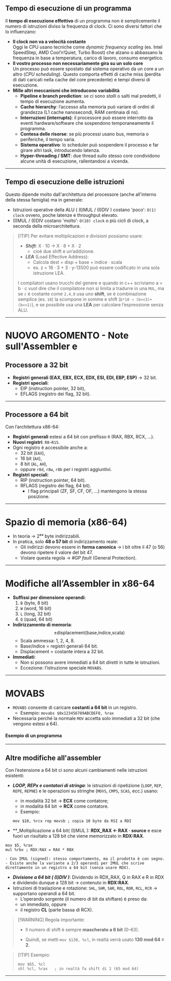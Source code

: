 ## Tempo di esecuzione di un programma

Il **tempo di esecuzione effettivo** di un programma non è semplicemente il numero di istruzioni diviso la frequenza di clock. Ci sono diversi fattori che lo influenzano:
- **Il clock non va a velocità costante**  
    Oggi le CPU usano tecniche come _dynamic frequency scaling_ (es. Intel SpeedStep, AMD Cool’n’Quiet, Turbo Boost) che alzano o abbassano la frequenza in base a temperatura, carico di lavoro, consumo energetico.
- **Il vostro processo non necessariamente gira su un solo core**  
    Un processo può essere spostato dal sistema operativo da un core a un altro (_CPU scheduling_). Questo comporta effetti di cache miss (perdita di dati caricati nella cache del core precedente) e tempi diversi di esecuzione.
- **Mille altri meccanismi che introducono variabilità**
    - **Pipeline e branch prediction**: se ci sono _stalli_ o salti mal predetti, il tempo di esecuzione aumenta.
    - **Cache hierarchy**: l’accesso alla memoria può variare di ordini di grandezza (L1 cache nanosecondi, RAM centinaia di ns).
    - **Interruzioni (interrupts)**: il processore può essere interrotto da eventi hardware/software che sospendono temporaneamente il programma.
    - **Contesa delle risorse**: se più processi usano bus, memoria o periferiche, il tempo varia.
    - **Sistema operativo**: lo scheduler può sospendere il processo e far girare altri task, introducendo latenza.
    - **Hyper-threading / SMT**: due thread sullo stesso core condividono alcune unità di esecuzione, rallentandosi a vicenda.

---
## Tempo di esecuzione delle istruzioni

Questo dipende molto dall'architettura del processore (anche all'interno della stessa famiglia) ma in generale:
- Istruzioni operative della ALU ( (I)MUL / (I)DIV ) costano 'poco': `O(1) clock` ovvero, poche latenze e throughput elevato.
- (I)MUL / (I)DIV costano 'molto': `O(10) clock` o più cicli di clock, a seconda della microarchitettura.

>[!TIP] Per evitare moltiplicazioni e divisioni possiamo usare:
>- **_Shift_**: X · 10 $\rightarrow$ X · 8 + X · 2
>	- cioè due shift e un’addizione.
>- **_LEA_** (Load Effective Address): 
>	- Calcola dest = disp + base + indice · scala
>	- es. z = 16 · 3 + 3 · y-13500 può essere codificato in una sola istruzione LEA.
>
> I compilatori usano trucchi del genere e quando in c++ scriviamo a = b · c vuol dire che il compilatore non si limita a tradurre in una `MUL`, ma se `c` è costante come `2,4,8` usa uno **shift**, se è combinazione semplice (es. `10`) la scompone in somme e shift (`b*10 → (b<<3)+(b<<1)`), e se possibile usa una **LEA** per calcolare l’espressione senza ALU.

---
# NUOVO ARGOMENTO - Note sull'Assembler e
## Processore a 32 bit

- **Registri generali (EAX, EBX, ECX, EDX, ESI, EDI, EBP, ESP)** → 32 bit.
- **Registri speciali**:
    - EIP (instruction pointer, 32 bit),
    - EFLAGS (registro dei flag, 32 bit).

---
## Processore a 64 bit

Con l’architettura x86-64:
- **Registri generali** estesi a 64 bit con prefisso `R` (RAX, RBX, RCX, …).
- **Nuovi registri**: `R8–R15`.
- Ogni registro è accessibile anche a:
    - 32 bit (`EAX`),
    - 16 bit (`AX`),
    - 8 bit (`AL`, `AH`),
    - oppure `r8d`, `r8w`, `r8b` per i registri aggiuntivi.
- **Registri speciali**:
    - RIP (instruction pointer, 64 bit).
    - RFLAGS (registro dei flag, 64 bit).
        - I flag principali (ZF, SF, CF, OF, …) mantengono la stessa posizione.

---
# Spazio di memoria (x86-64)

- In teoria → 2⁶⁴ byte indirizzabili.
- In pratica, solo **48 o 57 bit** di indirizzamento reale:
    - Gli indirizzi devono essere in **forma canonica** → i bit oltre il 47 (o 56) devono ripetere il valore del bit 47.
    - Violare questa regola → _#GP fault_ (General Protection).

---
# Modifiche all’Assembler in x86-64

- **Suffissi per dimensione operandi**:
    1. `B` (byte, 8 bit)
    2. `W` (word, 16 bit)
    3. `L` (long, 32 bit)
    4. `Q` (quad, 64 bit)
- **Indirizzamento di memoria**:
    $$\pm \text{displacement(base,indice,scala)}$$
    - Scala ammessa: 1, 2, 4, 8.
    - Base/indice = registri generali 64 bit.
    - Displacement = costante intera a 32 bit.
- **Immediati**:
    - Non si possono avere immediati a 64 bit _diretti_ in tutte le istruzioni.
    - Eccezione: l’istruzione speciale `MOVABS`.

---
# MOVABS

- `MOVABS` consente di caricare **costanti a 64 bit** in un registro.
    - Esempio:
        `movabs $0x123456789ABCDEF0, %rax`
- Necessaria perché la normale `MOV` accetta solo immediati a 32 bit (che vengono estesi a 64).

#### Esempio di un programma

---
## Altre modifiche all'assembler

Con l’estensione a 64 bit ci sono alcuni cambiamenti nelle istruzioni esistenti:
- **_LOOP, REPx e contatori di stringa_**: le istruzioni di ripetizione (`LOOP`, `REP`, `REPE`, `REPNE`) e le operazioni su stringhe (`MOVS`, `CMPS`, `SCAS`, ecc.) usano:
	- in modalità 32 bit → **ECX** come contatore;
	- in modalità 64 bit → **RCX** come contatore.
	- Esempio:

	```asm6502
	mov $10, %rcx rep movsb ; copia 10 byte da RSI a RDI
	```
	
- **_Moltiplicazione a 64 bit( (I)MUL ): **RDX_RAX $\leftarrow$ RAX · source** e esce fuori un risultato a 128 bit che viene memorizzato in **RDX:RAX**.
```asm6502
mov $5, %rax 
mul %rbx ; RDX:RAX = RAX * RBX
```

	- Con IMUL (signed): stesso comportamento, ma il prodotto è con segno.
	- Esiste anche la variante a 2/3 operandi per IMUL che scrive direttamente in un registro a 64 bit (senza usare RDX).

- **_Divisione a 64 bit ( (I)DIV )_**: Dividendo in RDX_RAX, Q in RAX e R in RDX e dividendo dunque a 128 bit → contenuto in **RDX:RAX**.
- Istruzioni di traslazione e rotazione: `SHL`, `SHR`, `SAR`, `ROL`, `ROR`, `RCL`, `RCR` → supportano operandi a 64 bit.
	- L’operando sorgente (il numero di bit da shiftare) è preso da:
    - un immediato, oppure
    - il registro **CL** (parte bassa di RCX).

>[!WARNING] Regola importante:
>- Il numero di shift è sempre **mascherato a 6 bit** (0–63).
> 
>- Quindi, se metti `mov $130, %cl`, in realtà verrà usato **130 mod 64 = 2**.

>[!TIP] Esempio:
>```asm6502
>mov $65, %cl 
>shl %cl, %rax   ; in realtà fa shift di 1 (65 mod 64)
>```

---

